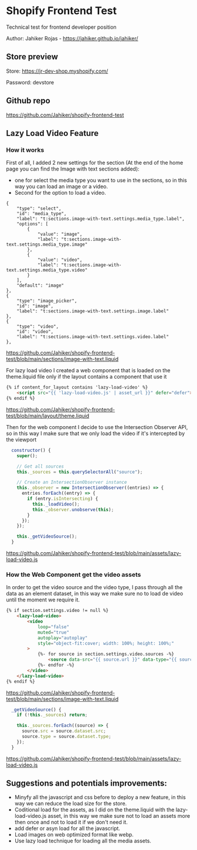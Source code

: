 # Shopify Frontend Test

Technical test for frontend developer position

Author: Jahiker Rojas - 
https://jahiker.github.io/jahiker/

## Store preview

Store: <https://jr-dev-shop.myshopify.com/>

Password: devstore

## Github repo

<https://github.com/Jahiker/shopify-frontend-test>

## Lazy Load Video Feature

### How it works

First of all, I added 2 new settings for the section (At the end of the home page you can find the Image with text sections added):
- one for select the media type you want to use in the sections, so in this way you can load an image or a video.
- Second for the option to load a video.

```liquid
{
    "type": "select",
    "id": "media_type",
    "label": "t:sections.image-with-text.settings.media_type.label",
    "options": [
        {
            "value": "image",
            "label": "t:sections.image-with-text.settings.media_type.image"
        },
        {
            "value": "video",
            "label": "t:sections.image-with-text.settings.media_type.video"
        }
    ],
    "default": "image"
},
{
    "type": "image_picker",
    "id": "image",
    "label": "t:sections.image-with-text.settings.image.label"
},
{
    "type": "video",
    "id": "video",
    "label": "t:sections.image-with-text.settings.video.label"
},
```
https://github.com/Jahiker/shopify-frontend-test/blob/main/sections/image-with-text.liquid

For lazy load video I created a web component that is loaded on the theme.liquid file only if the layout contains a component that use it

```html
{% if content_for_layout contains 'lazy-load-video' %}
    <script src="{{ 'lazy-load-video.js' | asset_url }}" defer="defer"></script>
{% endif %}
```
https://github.com/Jahiker/shopify-frontend-test/blob/main/layout/theme.liquid


Then for the web component I decide to use the Intersection Observer API, so in this way I make sure that we only load the video if it's intercepted by the viewport

```javascript
  constructor() {
    super();

    // Get all sources
    this._sources = this.querySelectorAll("source");

    // Create an IntersectionObserver instance
    this._observer = new IntersectionObserver((entries) => {
      entries.forEach((entry) => {
        if (entry.isIntersecting) {
          this._loadVideo();
          this._observer.unobserve(this);
        }
      });
    });

    this._getVideoSource();
  }
```
https://github.com/Jahiker/shopify-frontend-test/blob/main/assets/lazy-load-video.js


### How the Web Component get the video assets

In order to get the video source and the video type, I pass through all the data as an element dataset, in this way we make sure no to load de video until the moment we require it.

```html
{% if section.settings.video != null %}
    <lazy-load-video>
        <video
            loop="false"
            muted="true"
            autoplay="autoplay"
            style="object-fit:cover; width: 100%; height: 100%;"
        >
            {%- for source in section.settings.video.sources -%}
                <source data-src="{{ source.url }}" data-type="{{ source.mime_type }}">
            {%- endfor -%}
        </video>
    </lazy-load-video>
{% endif %}
```
https://github.com/Jahiker/shopify-frontend-test/blob/main/sections/image-with-text.liquid


```javascript
  _getVideoSource() {
    if (!this._sources) return;

    this._sources.forEach((source) => {
      source.src = source.dataset.src;
      source.type = source.dataset.type;
    });
  }
```
https://github.com/Jahiker/shopify-frontend-test/blob/main/assets/lazy-load-video.js

## Suggestions and potentials improvements:

- Minyfy all the javascript and css before to deploy a new feature, in this way we can reduce the load size for the store.
- Coditional load for the assets, as I did on the theme.liquid with the lazy-load-video.js asset, in this way we make sure not to load an assets more then once and not to load it if we don't need it.
- add defer or asyn load for all the javascript.
- Load images on web optimized format like webp.
- Use lazy load technique for loading all the media assets.